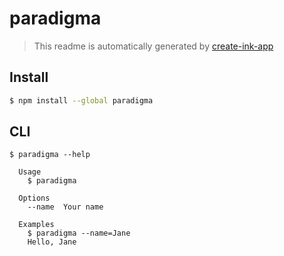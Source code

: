 # paradigma

> This readme is automatically generated by [create-ink-app](https://github.com/vadimdemedes/create-ink-app)


## Install

```bash
$ npm install --global paradigma
```


## CLI

```
$ paradigma --help

  Usage
    $ paradigma

  Options
    --name  Your name

  Examples
    $ paradigma --name=Jane
    Hello, Jane
```
